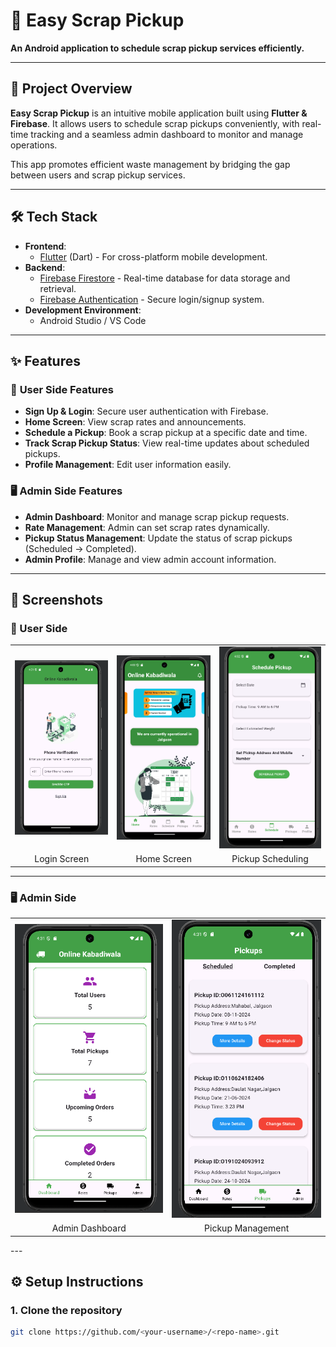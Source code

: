 # 🚛 **Easy Scrap Pickup**  
**An Android application to schedule scrap pickup services efficiently.**

---

## 📌 **Project Overview**  

**Easy Scrap Pickup** is an intuitive mobile application built using **Flutter & Firebase**. It allows users to schedule scrap pickups conveniently, with real-time tracking and a seamless admin dashboard to monitor and manage operations.  

This app promotes efficient waste management by bridging the gap between users and scrap pickup services.

---

## 🛠️ **Tech Stack**

- **Frontend**:  
  - [Flutter](https://flutter.dev/) (Dart) - For cross-platform mobile development.  
- **Backend**:  
  - [Firebase Firestore](https://firebase.google.com/) - Real-time database for data storage and retrieval.  
  - [Firebase Authentication](https://firebase.google.com/docs/auth) - Secure login/signup system.  
- **Development Environment**:  
  - Android Studio / VS Code  

---

## ✨ **Features**

### 📱 **User Side Features**
- **Sign Up & Login**: Secure user authentication with Firebase.  
- **Home Screen**: View scrap rates and announcements.  
- **Schedule a Pickup**: Book a scrap pickup at a specific date and time.  
- **Track Scrap Pickup Status**: View real-time updates about scheduled pickups.  
- **Profile Management**: Edit user information easily.

### 🖥️ **Admin Side Features**
- **Admin Dashboard**: Monitor and manage scrap pickup requests.  
- **Rate Management**: Admin can set scrap rates dynamically.  
- **Pickup Status Management**: Update the status of scrap pickups (Scheduled → Completed).  
- **Admin Profile**: Manage and view admin account information.

---

## 💬 **Screenshots**

### 📱 User Side
<table>
  <tr>
    <td><img src="./assets/screenshots/Screenshot1.png" alt="User Home Screen" width="250"></td>
    <td><img src="./assets/screenshots/Screenshot2.png" alt="User Home Screen" width="250"></td>
    <td><img src="./assets/screenshots/Screenshot4.png" alt="Pickup Scheduling Screen" width="250"></td>
  </tr>
  <tr>
    <td align="center">Login Screen</td>
    <td align="center">Home Screen</td>
    <td align="center">Pickup Scheduling</td>
  </tr>
</table>

---

### 🖥️ Admin Side
<table>
  <tr>
    <td><img src="./assets/screenshots/Screenshot7.png" alt="Admin Dashboard" width="250"></td>
    <td><img src="./assets/screenshots/Screenshot8.png" alt="Pickup Management Screen" width="250"></td>
  </tr>
  <tr>
    <td align="center">Admin Dashboard</td>
    <td align="center">Pickup Management</td>
  </tr>
</table>
---

## ⚙️ **Setup Instructions**

### 1. **Clone the repository**
```bash
git clone https://github.com/<your-username>/<repo-name>.git
